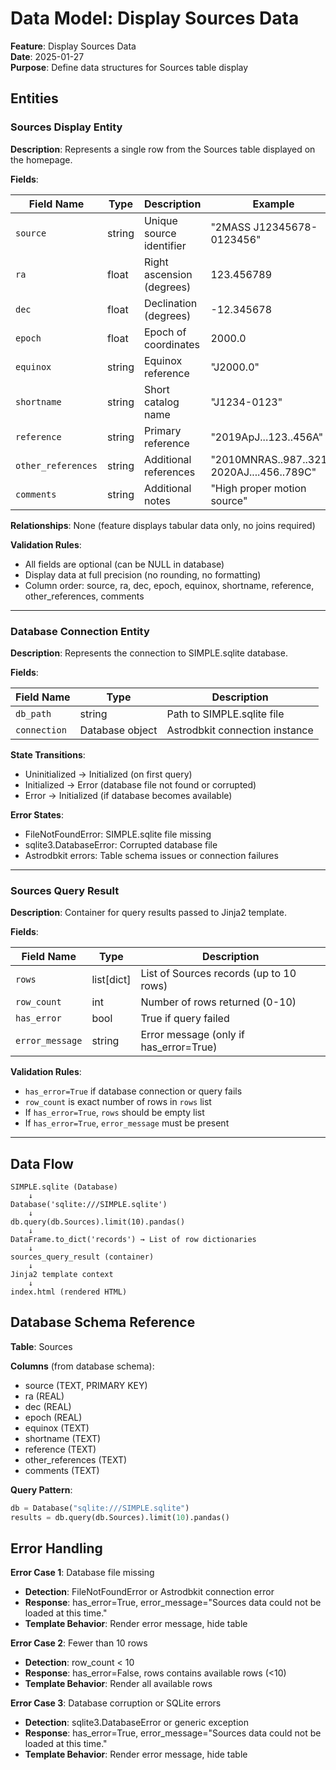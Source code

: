 # Data Model: Display Sources Data

**Feature**: Display Sources Data  
**Date**: 2025-01-27  
**Purpose**: Define data structures for Sources table display

## Entities

### Sources Display Entity

**Description**: Represents a single row from the Sources table displayed on the homepage.

**Fields**:

| Field Name | Type | Description | Example |
|------------|------|-------------|---------|
| `source` | string | Unique source identifier | "2MASS J12345678-0123456" |
| `ra` | float | Right ascension (degrees) | 123.456789 |
| `dec` | float | Declination (degrees) | -12.345678 |
| `epoch` | float | Epoch of coordinates | 2000.0 |
| `equinox` | string | Equinox reference | "J2000.0" |
| `shortname` | string | Short catalog name | "J1234-0123" |
| `reference` | string | Primary reference | "2019ApJ...123..456A" |
| `other_references` | string | Additional references | "2010MNRAS..987..321B, 2020AJ....456..789C" |
| `comments` | string | Additional notes | "High proper motion source" |

**Relationships**: None (feature displays tabular data only, no joins required)

**Validation Rules**:
- All fields are optional (can be NULL in database)
- Display data at full precision (no rounding, no formatting)
- Column order: source, ra, dec, epoch, equinox, shortname, reference, other_references, comments

---

### Database Connection Entity

**Description**: Represents the connection to SIMPLE.sqlite database.

**Fields**:

| Field Name | Type | Description |
|------------|------|-------------|
| `db_path` | string | Path to SIMPLE.sqlite file | "SIMPLE.sqlite" |
| `connection` | Database object | Astrodbkit connection instance |

**State Transitions**:
- Uninitialized → Initialized (on first query)
- Initialized → Error (database file not found or corrupted)
- Error → Initialized (if database becomes available)

**Error States**:
- FileNotFoundError: SIMPLE.sqlite file missing
- sqlite3.DatabaseError: Corrupted database file
- Astrodbkit errors: Table schema issues or connection failures

---

### Sources Query Result

**Description**: Container for query results passed to Jinja2 template.

**Fields**:

| Field Name | Type | Description |
|------------|------|-------------|
| `rows` | list[dict] | List of Sources records (up to 10 rows) |
| `row_count` | int | Number of rows returned (0-10) |
| `has_error` | bool | True if query failed |
| `error_message` | string | Error message (only if has_error=True) |

**Validation Rules**:
- `has_error=True` if database connection or query fails
- `row_count` is exact number of rows in `rows` list
- If `has_error=True`, `rows` should be empty list
- If `has_error=True`, `error_message` must be present

---

## Data Flow

```
SIMPLE.sqlite (Database)
    ↓
Database('sqlite:///SIMPLE.sqlite')
    ↓
db.query(db.Sources).limit(10).pandas()
    ↓
DataFrame.to_dict('records') → List of row dictionaries
    ↓
sources_query_result (container)
    ↓
Jinja2 template context
    ↓
index.html (rendered HTML)
```

## Database Schema Reference

**Table**: Sources

**Columns** (from database schema):
- source (TEXT, PRIMARY KEY)
- ra (REAL)
- dec (REAL)
- epoch (REAL)
- equinox (TEXT)
- shortname (TEXT)
- reference (TEXT)
- other_references (TEXT)
- comments (TEXT)

**Query Pattern**: 
```python
db = Database("sqlite:///SIMPLE.sqlite")
results = db.query(db.Sources).limit(10).pandas()
```

## Error Handling

**Error Case 1**: Database file missing
- **Detection**: FileNotFoundError or Astrodbkit connection error
- **Response**: has_error=True, error_message="Sources data could not be loaded at this time."
- **Template Behavior**: Render error message, hide table

**Error Case 2**: Fewer than 10 rows
- **Detection**: row_count < 10
- **Response**: has_error=False, rows contains available rows (<10)
- **Template Behavior**: Render all available rows

**Error Case 3**: Database corruption or SQLite errors
- **Detection**: sqlite3.DatabaseError or generic exception
- **Response**: has_error=True, error_message="Sources data could not be loaded at this time."
- **Template Behavior**: Render error message, hide table

